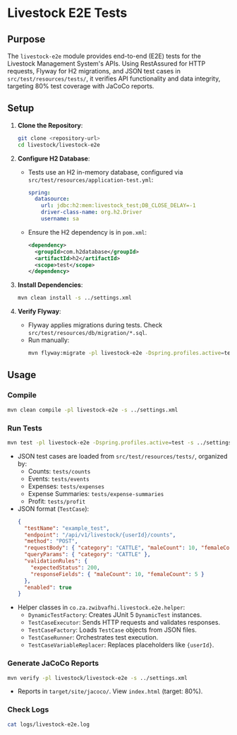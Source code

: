 # Livestock E2E Tests

## Purpose

The `livestock-e2e` module provides end-to-end (E2E) tests for the Livestock Management System's APIs. Using RestAssured for HTTP requests, Flyway for H2 migrations, and JSON test cases in `src/test/resources/tests/`, it verifies API functionality and data integrity, targeting 80% test coverage with JaCoCo reports.

## Setup

1. **Clone the Repository**:
   ```bash
   git clone <repository-url>
   cd livestock/livestock-e2e
   ```

2. **Configure H2 Database**:
   - Tests use an H2 in-memory database, configured via `src/test/resources/application-test.yml`:
     ```yaml
     spring:
       datasource:
         url: jdbc:h2:mem:livestock_test;DB_CLOSE_DELAY=-1
         driver-class-name: org.h2.Driver
         username: sa
     ```
   - Ensure the H2 dependency is in `pom.xml`:
     ```xml
     <dependency>
       <groupId>com.h2database</groupId>
       <artifactId>h2</artifactId>
       <scope>test</scope>
     </dependency>
     ```

3. **Install Dependencies**:
   ```bash
   mvn clean install -s ../settings.xml
   ```

4. **Verify Flyway**:
   - Flyway applies migrations during tests. Check `src/test/resources/db/migration/*.sql`.
   - Run manually:
     ```bash
     mvn flyway:migrate -pl livestock-e2e -Dspring.profiles.active=test -s ../settings.xml
     ```

## Usage

### Compile
```bash
mvn clean compile -pl livestock-e2e -s ../settings.xml
```

### Run Tests
```bash
mvn test -pl livestock-e2e -Dspring.profiles.active=test -s ../settings.xml
```
- JSON test cases are loaded from `src/test/resources/tests/`, organized by:
   - Counts: `tests/counts`
   - Events: `tests/events`
   - Expenses: `tests/expenses`
   - Expense Summaries: `tests/expense-summaries`
   - Profit: `tests/profit`
- JSON format (`TestCase`):
  ```json
  {
    "testName": "example_test",
    "endpoint": "/api/v1/livestock/{userId}/counts",
    "method": "POST",
    "requestBody": { "category": "CATTLE", "maleCount": 10, "femaleCount": 5 },
    "queryParams": { "category": "CATTLE" },
    "validationRules": {
      "expectedStatus": 200,
      "responseFields": { "maleCount": 10, "femaleCount": 5 }
    },
    "enabled": true
  }
  ```
- Helper classes in `co.za.zwibvafhi.livestock.e2e.helper`:
   - `DynamicTestFactory`: Creates JUnit 5 `DynamicTest` instances.
   - `TestCaseExecutor`: Sends HTTP requests and validates responses.
   - `TestCaseFactory`: Loads `TestCase` objects from JSON files.
   - `TestCaseRunner`: Orchestrates test execution.
   - `TestCaseVariableReplacer`: Replaces placeholders like `{userId}`.

### Generate JaCoCo Reports
```bash
mvn verify -pl livestock/livestock-e2e -s ../settings.xml
```
- Reports in `target/site/jacoco/`. View `index.html` (target: 80%).

### Check Logs
```bash
cat logs/livestock-e2e.log
```